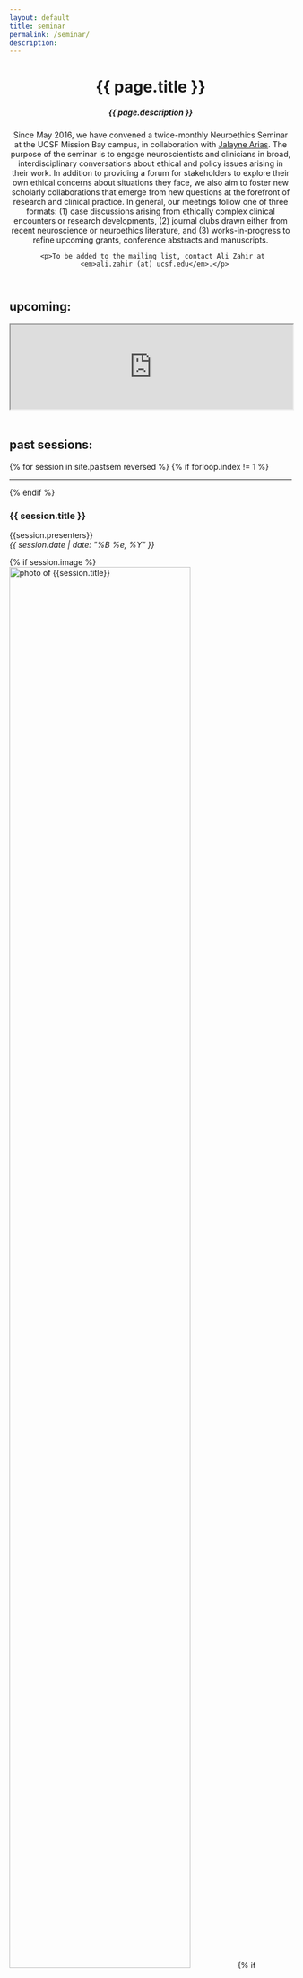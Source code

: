 ```yaml
---
layout: default
title: seminar
permalink: /seminar/
description: 
---
```


<div class="post">
  <header class="post-header">
    <h1 class="post-title">{{ page.title }}</h1>
    <h5 class="post-description">{{ page.description }}</h5>
     <p> Since May 2016, we have convened a twice-monthly Neuroethics Seminar at the UCSF Mission Bay campus, 
       in collaboration with <a href="/team/index.html#collaborators">Jalayne Arias</a>. The purpose of the seminar is 
       to engage neuroscientists and clinicians in broad, interdisciplinary conversations about ethical and 
       policy issues arising in their work. In addition to providing a forum for stakeholders to explore their 
       own ethical concerns about situations they face, we also aim to foster new scholarly collaborations that 
       emerge from new questions at the forefront of research and clinical practice. In general, our meetings 
       follow one of three formats: (1) case discussions arising from ethically complex clinical encounters or 
       research developments, (2) journal clubs drawn either from recent neuroscience or neuroethics literature, 
       and (3) works-in-progress to refine upcoming grants, conference abstracts and manuscripts. </p>
      
      <p>To be added to the mailing list, contact Ali Zahir at 
      <em>ali.zahir (at) ucsf.edu</em>.</p>
  </header>
  <h2>upcoming:</h2>
  <iframe src="https://docs.google.com/spreadsheets/d/e/2PACX-1vTYGRFtMsdt1JdOUZkeOSQazeYk8rXybnvjzOWngYScNbYA44LKQzvl3YmUYpeuPaXUriBnmxWLedGo/pubhtml?widget=false&amp;headers=false&amp;chrome=false" 
            style="height:150px; margin-bottom: 20px" width="100%"></iframe>
  <h2>past sessions: </h2>
  {% for session in site.pastsem reversed %}
  {% if forloop.index != 1 %}
    <hr>
  {% endif %}
  <h3 id="{{session.date | date: "%Y-%m-%d" }}">{{ session.title }}</h3>
  <p class="author">
    <span class="author">{{session.presenters}}</span><br>
    <span class="date"><em>{{ session.date | date: "%B %e, %Y" }}</em></span>
  </p>
  {% if session.image %}
  <div class="sem-image-container">
    <img style="width: 80%;" src="{{ session.image | prepend: '/assets/img/' | 
    prepend: site.baseurl | prepend: site.url }}" alt="photo of {{session.title}}">
    {% if session.caption %}
    <div class="image-caption">{{ session.caption }}</div>
    {% endif %}
  </div>
  {% endif %}
  <div class="content">
    {{ session.content }}
  </div>
  {% endfor %}
</div>




